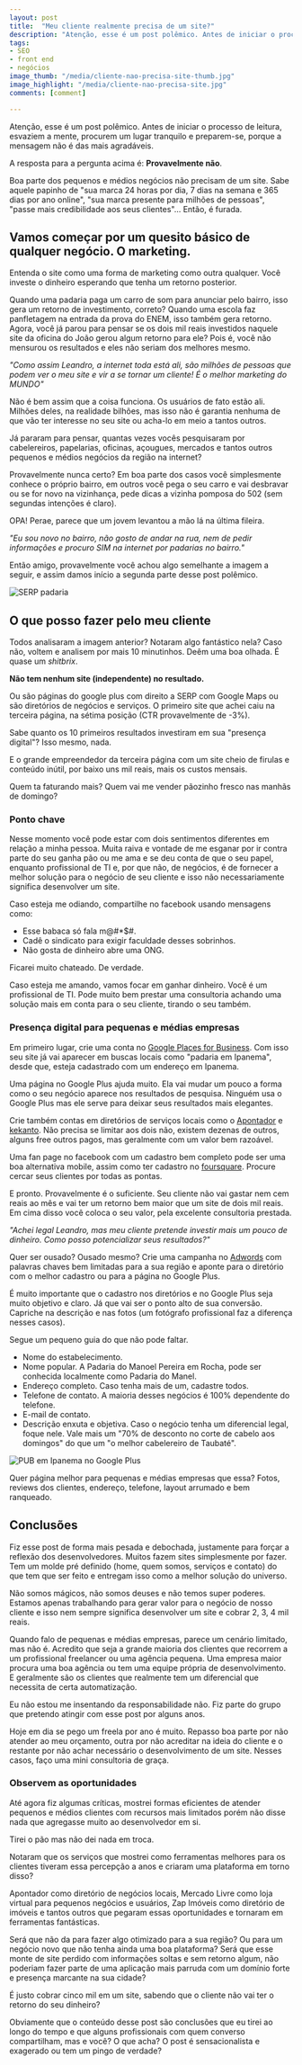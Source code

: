 ```yaml
---
layout: post
title:  "Meu cliente realmente precisa de um site?"
description: "Atenção, esse é um post polêmico. Antes de iniciar o processo de leitura, esvazie a mente, procure um lugar tranquilo e preparesse porque a mensagem não é das mais agradáveis."
tags: 
- SEO
- front end
- negócios
image_thumb: "/media/cliente-nao-precisa-site-thumb.jpg"
image_highlight: "/media/cliente-nao-precisa-site.jpg"
comments: [comment]

---
```


Atenção, esse é um post polêmico. Antes de iniciar o processo de leitura, esvaziem a mente, procurem um lugar tranquilo e preparem-se, porque a mensagem não é das mais agradáveis.

A resposta para a pergunta acima é: **Provavelmente não**.

<!--more-->

Boa parte dos pequenos e médios negócios não precisam de um site. Sabe aquele papinho de "sua marca 24 horas por dia, 7 dias na semana e 365 dias por ano online", "sua marca presente para milhões de pessoas", "passe mais credibilidade aos seus clientes"... Então, é furada.

## Vamos começar por um quesito básico de qualquer negócio. O marketing.

Entenda o site como uma forma de marketing como outra qualquer. Você investe o dinheiro esperando que tenha um retorno posterior. 

Quando uma padaria paga um carro de som para anunciar pelo bairro, isso gera um retorno de investimento, correto? Quando uma escola faz panfletagem na entrada da prova do ENEM, isso também gera retorno. Agora, você já parou para pensar se os dois mil reais investidos naquele site da oficina do João gerou algum retorno para ele? Pois é, você não mensurou os resultados e eles não seriam dos melhores mesmo.

*"Como assim Leandro, a internet toda está ali, são milhões de pessoas que podem ver o meu site e vir a se tornar um cliente! É o melhor marketing do MUNDO"* 

Não é bem assim que a coisa funciona. Os usuários de fato estão ali. Milhões deles, na realidade bilhões, mas isso não é garantia nenhuma de que vão ter interesse no seu site ou acha-lo em meio a tantos outros.

Já pararam para pensar, quantas vezes vocês pesquisaram por cabelereiros, papelarias, oficinas, açougues, mercados e tantos outros pequenos e médios negócios da região na internet? 

Provavelmente nunca certo? Em boa parte dos casos você simplesmente conhece o próprio bairro, em outros você pega o seu carro e vai desbravar ou se for novo na vizinhança, pede dicas a vizinha pomposa do 502 (sem segundas intenções é claro).

OPA! Perae, parece que um jovem levantou a mão lá na última fileira.

*"Eu sou novo no bairro, não gosto de andar na rua, nem de pedir informações e procuro SIM na internet por padarias no bairro."*

Então amigo, provavelmente você achou algo semelhante a imagem a seguir, e assim damos início a segunda parte desse post polêmico.

![SERP padaria](/media/busca-padaria.jpg)

## O que posso fazer pelo meu cliente

Todos analisaram a imagem anterior? Notaram algo fantástico nela? Caso não, voltem e analisem por mais 10 minutinhos. Deêm uma boa olhada. É quase um *shitbrix*.

**Não tem nenhum site (independente) no resultado.**

Ou são páginas do google plus com direito a SERP com Google Maps ou são diretórios de negócios e serviços. O primeiro site que achei caiu na terceira página, na sétima posição (CTR provavelmente de -3%).

Sabe quanto os 10 primeiros resultados investiram em sua "presença digital"? Isso mesmo, nada. 

E o grande empreendedor da terceira página com um site cheio de firulas e conteúdo inútil, por baixo uns mil reais, mais os custos mensais.

Quem ta faturando mais? Quem vai me vender pãozinho fresco nas manhãs de domingo?

### Ponto chave

Nesse momento você pode estar com dois sentimentos diferentes em relação a minha pessoa. Muita raiva e vontade de me esganar por ir contra parte do seu ganha pão ou me ama e se deu conta de que o seu papel, enquanto profissional de TI e, por que não, de negócios, é de fornecer a melhor solução para o negócio de seu cliente e isso não necessariamente significa desenvolver um site.

Caso esteja me odiando, compartilhe no facebook usando mensagens como:

- Esse babaca só fala m@#*$#.
- Cadê o sindicato para exigir faculdade desses sobrinhos.
- Não gosta de dinheiro abre uma ONG.

Ficarei muito chateado. De verdade.

Caso esteja me amando, vamos focar em ganhar dinheiro. Você é um profissional de TI. Pode muito bem prestar uma consultoria achando uma solução mais em conta para o seu cliente, tirando o seu também.

### Presença digital para pequenas e médias empresas

Em primeiro lugar, crie uma conta no [Google Places for Business](https://www.google.com/business/placesforbusiness/). Com isso seu site já vai aparecer em buscas locais como "padaria em Ipanema", desde que, esteja cadastrado com um endereço em Ipanema.

Uma página no Google Plus ajuda muito. Ela vai mudar um pouco a forma como o seu negócio aparece nos resultados de pesquisa. Ninguém usa o Google Plus mas ele serve para deixar seus resultados mais elegantes.

Crie também contas em diretórios de serviços locais como o [Apontador](http://www.apontador.com.br/) e [kekanto](http://br.kekanto.com/). Não precisa se limitar aos dois não, existem dezenas de outros, alguns free outros pagos, mas geralmente com um valor bem razoável.

Uma fan page no facebook com um cadastro bem completo pode ser uma boa alternativa mobile, assim como ter cadastro no [foursquare](https://foursquare.com/). Procure cercar seus clientes por todas as pontas.

E pronto. Provavelmente é o suficiente. Seu cliente não vai gastar nem cem reais ao mês e vai ter um retorno bem maior que um site de dois mil reais. Em cima disso você coloca o seu valor, pela excelente consultoria prestada.

*"Achei legal Leandro, mas meu cliente pretende investir mais um pouco de dinheiro. Como posso potencializar seus resultados?"*

Quer ser ousado? Ousado mesmo? Crie uma campanha no [Adwords](http://www.google.com/adwords/) com palavras chaves bem limitadas para a sua região e aponte para o diretório com o melhor cadastro ou para a página no Google Plus.

É muito importante que o cadastro nos diretórios e no Google Plus seja muito objetivo e claro. Já que vai ser o ponto alto de sua conversão. Capriche na descrição e nas fotos (um fotógrafo profissional faz a diferença nesses casos).

Segue um pequeno guia do que não pode faltar.

- Nome do estabelecimento.
- Nome popular. A Padaria do Manoel Pereira em Rocha, pode ser conhecida localmente como Padaria do Manel.
- Endereço completo. Caso tenha mais de um, cadastre todos.
- Telefone de contato. A maioria desses negócios é 100% dependente do telefone.
- E-mail de contato.
- Descrição enxuta e objetiva. Caso o negócio tenha um diferencial legal, foque nele. Vale mais um "70% de desconto no corte de cabelo aos domingos" do que um "o melhor cabelereiro de Taubaté".

![PUB em Ipanema no Google Plus](/media/pub-ipanema-gplus.jpg)

Quer página melhor para pequenas e médias empresas que essa? Fotos, reviews dos clientes, endereço, telefone, layout arrumado e bem ranqueado.

## Conclusões

Fiz esse post de forma mais pesada e debochada, justamente para forçar a reflexão dos desenvolvedores. Muitos fazem sites simplesmente por fazer. Tem um molde pré definido (home, quem somos, serviços e contato) do que tem que ser feito e entregam isso como a melhor solução do universo.

Não somos mágicos, não somos deuses e não temos super poderes. Estamos apenas trabalhando para gerar valor para o negócio de nosso cliente e isso nem sempre significa desenvolver um site e cobrar 2, 3, 4 mil reais.

Quando falo de pequenas e médias empresas, parece um cenário limitado, mas não é. Acredito que seja a grande maioria dos clientes que recorrem a um profissional freelancer ou uma agência pequena. Uma empresa maior procura uma boa agência ou tem uma equipe própria de desenvolvimento. E geralmente são os clientes que realmente tem um diferencial que necessita de certa automatização.

Eu não estou me insentando da responsabilidade não. Fiz parte do grupo que pretendo atingir com esse post por alguns anos.

Hoje em dia se pego um freela por ano é muito. Repasso boa parte por não atender ao meu orçamento, outra por não acreditar na ideia do cliente e o restante por não achar necessário o desenvolvimento de um site. Nesses casos, faço uma mini consultoria de graça.

### Observem as oportunidades

Até agora fiz algumas críticas, mostrei formas eficientes de atender pequenos e médios clientes com recursos mais limitados porém não disse nada que agregasse muito ao desenvolvedor em si.

Tirei o pão mas não dei nada em troca. 

Notaram que os serviços que mostrei como ferramentas melhores para os clientes tiveram essa percepção a anos e criaram uma plataforma em torno disso?

Apontador como diretório de negócios locais, Mercado Livre como loja virtual para pequenos negócios e usuários, Zap Imóveis como diretório de imóveis e tantos outros que pegaram essas oportunidades e tornaram em ferramentas fantásticas.

Será que não da para fazer algo otimizado para a sua região? Ou para um negócio novo que não tenha ainda uma boa plataforma? Será que esse monte de site perdido com informações soltas e sem retorno algum, não poderiam fazer parte de uma aplicação mais parruda com um domínio forte e presença marcante na sua cidade?

É justo cobrar cinco mil em um site, sabendo que o cliente não vai ter o retorno do seu dinheiro?

Obviamente que o conteúdo desse post são conclusões que eu tirei ao longo do tempo e que alguns profissionais com quem converso compartilham, mas e você? O que acha? O post é sensacionalista e exagerado ou tem um pingo de verdade?
